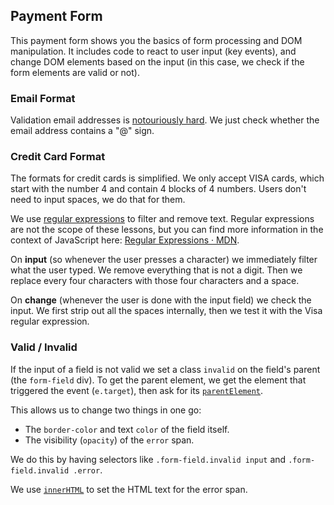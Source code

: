 ## Payment Form

This payment form shows you the basics of form processing and DOM manipulation. It includes code to react to user input (key events), and change DOM elements based on the input (in this case, we check if the form elements are valid or not).

### Email Format

Validation email addresses is [notouriously hard](https://hackernoon.com/the-100-correct-way-to-validate-email-addresses-7c4818f24643). We just check whether the email address contains a "@" sign.

### Credit Card Format

The formats for credit cards is simplified. We only accept VISA cards, which start with the number 4 and contain 4 blocks of 4 numbers. Users don't need to input spaces, we do that for them.

We use [regular expressions](https://en.wikipedia.org/wiki/Regular_expression) to filter and remove text. Regular expressions are not the scope of these lessons, but you can find more information in the context of JavaScript here: [Regular Expressions · MDN](https://developer.mozilla.org/en-US/docs/Web/JavaScript/Guide/Regular_Expressions).

On **input** (so whenever the user presses a character) we immediately filter what the user typed. We remove everything that is not a digit. Then we replace every four characters with those four characters and a space.

On **change** (whenever the user is done with the input field) we check the input. We first strip out all the spaces internally, then we test it with the Visa regular expression.

### Valid / Invalid

If the input of a field is not valid we set a class `invalid` on the field's parent (the `form-field` div). To get the parent element, we get the element that triggered the event (`e.target`), then ask for its [`parentElement`](https://developer.mozilla.org/en-US/docs/Web/API/Node/parentElement).

This allows us to change two things in one go:

- The `border-color` and text `color` of the field itself.
- The visibility (`opacity`) of the `error` span.

We do this by having selectors like `.form-field.invalid input` and `.form-field.invalid .error`.

We use [`innerHTML`](https://developer.mozilla.org/en-US/docs/Web/API/Element/innerHTML) to set the HTML text for the error span.

